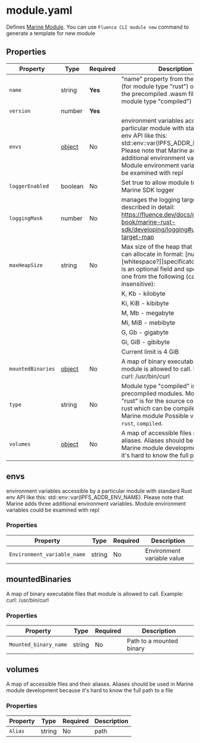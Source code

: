 # module.yaml

Defines [Marine Module](https://fluence.dev/docs/build/concepts/#modules). You can use `Fluence CLI module new` command to generate a template for new module

## Properties

| Property          | Type                       | Required | Description                                                                                                                                                                                                                                                    |
|-------------------|----------------------------|----------|----------------------------------------------------------------------------------------------------------------------------------------------------------------------------------------------------------------------------------------------------------------|
| `name`            | string                     | **Yes**  | "name" property from the Cargo.toml (for module type "rust") or name of the precompiled .wasm file (for module type "compiled")                                                                                                                                |
| `version`         | number                     | **Yes**  |                                                                                                                                                                                                                                                                |
| `envs`            | [object](#envs)            | No       | environment variables accessible by a particular module with standard Rust env API like this: std::env::var(IPFS_ADDR_ENV_NAME). Please note that Marine adds three additional environment variables. Module environment variables could be examined with repl |
| `loggerEnabled`   | boolean                    | No       | Set true to allow module to use the Marine SDK logger                                                                                                                                                                                                          |
| `loggingMask`     | number                     | No       | manages the logging targets, described in detail: https://fluence.dev/docs/marine-book/marine-rust-sdk/developing/logging#using-target-map                                                                                                                     |
| `maxHeapSize`     | string                     | No       | Max size of the heap that a module can allocate in format: [number][whitespace?][specificator?] where ? is an optional field and specificator is one from the following (case-insensitive):                                                                    |
|                   |                            |          | K, Kb - kilobyte                                                                                                                                                                                                                                               |
|                   |                            |          | Ki, KiB - kibibyte                                                                                                                                                                                                                                             |
|                   |                            |          | M, Mb - megabyte                                                                                                                                                                                                                                               |
|                   |                            |          | Mi, MiB - mebibyte                                                                                                                                                                                                                                             |
|                   |                            |          | G, Gb - gigabyte                                                                                                                                                                                                                                               |
|                   |                            |          | Gi, GiB - gibibyte                                                                                                                                                                                                                                             |
|                   |                            |          | Current limit is 4 GiB                                                                                                                                                                                                                                         |
| `mountedBinaries` | [object](#mountedbinaries) | No       | A map of binary executable files that module is allowed to call. Example: curl: /usr/bin/curl                                                                                                                                                                  |
| `type`            | string                     | No       | Module type "compiled" is for the precompiled modules. Module type "rust" is for the source code written in rust which can be compiled into a Marine module Possible values are: `rust`, `compiled`.                                                           |
| `volumes`         | [object](#volumes)         | No       | A map of accessible files and their aliases. Aliases should be used in Marine module development because it's hard to know the full path to a file                                                                                                             |

## envs

environment variables accessible by a particular module with standard Rust env API like this: std::env::var(IPFS_ADDR_ENV_NAME). Please note that Marine adds three additional environment variables. Module environment variables could be examined with repl

### Properties

| Property                    | Type   | Required | Description                |
|-----------------------------|--------|----------|----------------------------|
| `Environment_variable_name` | string | No       | Environment variable value |

## mountedBinaries

A map of binary executable files that module is allowed to call. Example: curl: /usr/bin/curl

### Properties

| Property              | Type   | Required | Description              |
|-----------------------|--------|----------|--------------------------|
| `Mounted_binary_name` | string | No       | Path to a mounted binary |

## volumes

A map of accessible files and their aliases. Aliases should be used in Marine module development because it's hard to know the full path to a file

### Properties

| Property | Type   | Required | Description |
|----------|--------|----------|-------------|
| `Alias`  | string | No       | path        |

